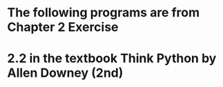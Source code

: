 # The following programs are from Chapter 2 Exercise 
# 2.2 in the textbook Think Python by Allen Downey (2nd)
